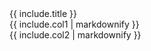 <div class="card mb-3">
    <div class="card-header bg-yellow text-dark">{{ include.title }}</div>
    <div class="card-body">
        <div class="row">
            <div class="col">
                {{ include.col1 | markdownify }}
            </div>
            <div class="col">
                {{ include.col2 | markdownify }}
            </div>
        </div>
    </div>
</div>
